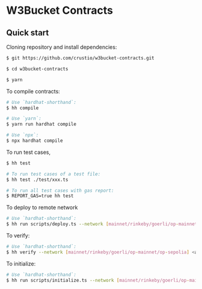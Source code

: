 # W3Bucket Contracts

## Quick start

Cloning repository and install dependencies:

```sh
$ git https://github.com/crustio/w3bucket-contracts.git

$ cd w3bucket-contracts

$ yarn
```
To compile contracts:

```sh
# Use `hardhat-shorthand`:
$ hh compile

# Use `yarn`:
$ yarn run hardhat compile

# Use `npx`:
$ npx hardhat compile
```

To run test cases,

```sh
$ hh test

# To run test cases of a test file:
$ hh test ./test/xxx.ts

# To run all test cases with gas report:
$ REPORT_GAS=true hh test
```

To deploy to remote network

```sh
# Use `hardhat-shorthand`:
$ hh run scripts/deploy.ts --network [mainnet/rinkeby/goerli/op-mainnet/op-sepolia]
```

To verify:

```sh
# Use `hardhat-shorthand`:
$ hh verify --network [mainnet/rinkeby/goerli/op-mainnet/op-sepolia] <address>
```

To initialize:

```sh
# Use `hardhat-shorthand`:
$ hh run scripts/initialize.ts --network [mainnet/rinkeby/goerli/op-mainnet/op-sepolia]
```